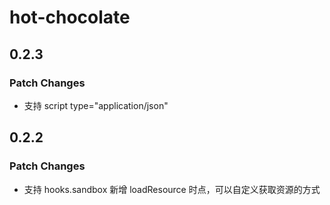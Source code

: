 # hot-chocolate

## 0.2.3

### Patch Changes

- 支持 script type="application/json"

## 0.2.2

### Patch Changes

- 支持 hooks.sandbox 新增 loadResource 时点，可以自定义获取资源的方式

